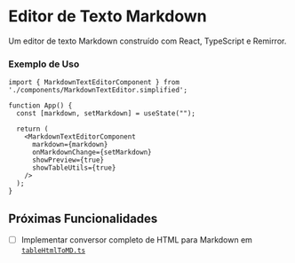 # Editor de Texto Markdown

Um editor de texto Markdown construído com React, TypeScript e Remirror.

### Exemplo de Uso

```tsx
import { MarkdownTextEditorComponent } from './components/MarkdownTextEditor.simplified';

function App() {
  const [markdown, setMarkdown] = useState("");

  return (
    <MarkdownTextEditorComponent
      markdown={markdown}
      onMarkdownChange={setMarkdown}
      showPreview={true}
      showTableUtils={true}
    />
  );
}
```

## Próximas Funcionalidades

- [ ] Implementar conversor completo de HTML para Markdown em [`tableHtmlToMD.ts`](src/helpers/tableHtmlToMD.ts)
